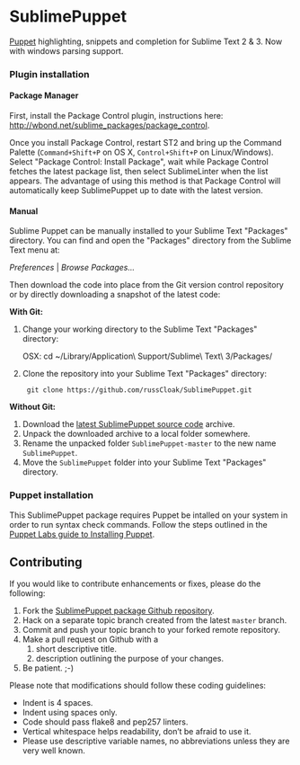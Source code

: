 SublimePuppet
=============

[Puppet][] highlighting, snippets and completion for Sublime Text 2 & 3.  Now with windows parsing support.

### Plugin installation

#### Package Manager

First, install the Package Control plugin, instructions here: http://wbond.net/sublime_packages/package_control.

Once you install Package Control, restart ST2 and bring up the Command Palette (`Command+Shift+P` on OS X, `Control+Shift+P` on Linux/Windows). Select "Package Control: Install Package", wait while Package Control fetches the latest package list, then select SublimeLinter when the list appears. The advantage of using this method is that Package Control will automatically keep SublimePuppet up to date with the latest version.

#### Manual

Sublime Puppet can be manually installed to your Sublime Text "Packages" directory. You can find and open the "Packages" directory from the Sublime Text menu at:

_Preferences_ | _Browse Packages..._

Then download the code into place from the Git version control repository or by directly downloading a snapshot of the latest code: 

**With Git:** 

1. Change your working directory to the Sublime Text "Packages" directory:

   OSX:
        cd ~/Library/Application\ Support/Sublime\ Text\ 3/Packages/

1. Clone the repository into your Sublime Text "Packages" directory:

        git clone https://github.com/russCloak/SublimePuppet.git

**Without Git:** 

1. Download the [latest SublimePuppet source code](https://github.com/russCloak/SublimePuppet/archive/master.zip) archive.
1. Unpack the downloaded archive to a local folder somewhere.
1. Rename the unpacked folder `SublimePuppet-master` to the new name `SublimePuppet`.
1. Move the `SublimePuppet` folder into your Sublime Text "Packages" directory.


### Puppet installation

This SublimePuppet package requires Puppet be intalled on your system in order to run syntax check commands. Follow the steps outlined in the [Puppet Labs guide to Installing Puppet](https://docs.puppetlabs.com/guides/install_puppet/pre_install.html). 

## Contributing

If you would like to contribute enhancements or fixes, please do the following:

1. Fork the [SublimePuppet package Github repository](https://github.com/russCloak/SublimePuppet).
1. Hack on a separate topic branch created from the latest `master` branch.
1. Commit and push your topic branch to your forked remote repository.
1. Make a pull request on Github with a 
    1. short descriptive title.
    1. description outlining the purpose of your changes.
1. Be patient.  ;-)

Please note that modifications should follow these coding guidelines:

- Indent is 4 spaces. 
- Indent using spaces only.
- Code should pass flake8 and pep257 linters.
- Vertical whitespace helps readability, don’t be afraid to use it.
- Please use descriptive variable names, no abbreviations unless they are very well known.

[Puppet]: https://puppetlabs.com/
